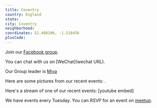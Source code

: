 ```yaml
---
title: Coventry
country: England
state: 
city: Coventry
neighborhood: 
coordinates: 52.408106, -1.510456
plusCode:
---
```

Join our [Facebook group](https://www.facebook.com/groups/free.code.camp.coventry).

You can chat with us on [WeChat](wechat URL).

Our Group leader is [Miya](freecodecamp.org/miya)

Here are some pictures from our recent events:
![]().

Here's a stream of one of our recent events:
[youtube embed]

We have events every Tuesday. You can RSVP for an event on [meetup](meetupurl).
